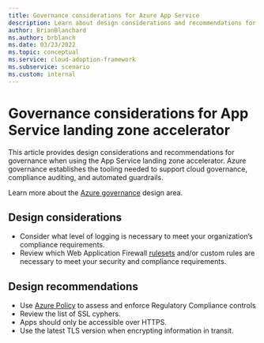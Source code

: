 ```yaml
---
title: Governance considerations for Azure App Service
description: Learn about design considerations and recommendations for governance in the Azure App Service landing zone accelerator
author: BrianBlanchard
ms.author: brblanch
ms.date: 03/23/2022
ms.topic: conceptual
ms.service: cloud-adoption-framework
ms.subservice: scenario
ms.custom: internal
---
```


# Governance considerations for App Service landing zone accelerator

This article provides design considerations and recommendations for governance when using the App Service landing zone accelerator. Azure governance establishes the tooling needed to support cloud governance, compliance auditing, and automated guardrails.

Learn more about the [Azure governance](/azure/cloud-adoption-framework/ready/landing-zone/design-area/governance) design area.

## Design considerations

- Consider what level of logging is necessary to meet your organization’s compliance requirements. 
- Review which Web Application Firewall [rulesets](https://docs.microsoft.com/en-us/azure/web-application-firewall/ag/application-gateway-crs-rulegroups-rules?tabs=owasp32) and/or custom rules are necessary to meet your security and compliance requirements.

## Design recommendations

- Use [Azure Policy](https://docs.microsoft.com/en-us/azure/app-service/policy-reference) to assess and enforce Regulatory Compliance controls
- Review the list of SSL cyphers.
- Apps should only be accessible over HTTPS.
- Use the latest TLS version when encrypting information in transit.